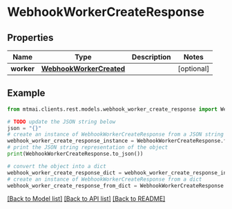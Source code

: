 # WebhookWorkerCreateResponse


## Properties

Name | Type | Description | Notes
------------ | ------------- | ------------- | -------------
**worker** | [**WebhookWorkerCreated**](WebhookWorkerCreated.md) |  | [optional] 

## Example

```python
from mtmai.clients.rest.models.webhook_worker_create_response import WebhookWorkerCreateResponse

# TODO update the JSON string below
json = "{}"
# create an instance of WebhookWorkerCreateResponse from a JSON string
webhook_worker_create_response_instance = WebhookWorkerCreateResponse.from_json(json)
# print the JSON string representation of the object
print(WebhookWorkerCreateResponse.to_json())

# convert the object into a dict
webhook_worker_create_response_dict = webhook_worker_create_response_instance.to_dict()
# create an instance of WebhookWorkerCreateResponse from a dict
webhook_worker_create_response_from_dict = WebhookWorkerCreateResponse.from_dict(webhook_worker_create_response_dict)
```
[[Back to Model list]](../README.md#documentation-for-models) [[Back to API list]](../README.md#documentation-for-api-endpoints) [[Back to README]](../README.md)



